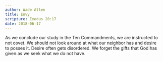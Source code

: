 ```yaml
---
author: Wade Allen
title: Envy
scripture: Exodus 20:17
date: 2018-06-17
---
```


As we conclude our study in the Ten Commandments, we are instructed to not covet. We should not look around at what our neighbor has and desire to posses it. Desire often gets disordered. We forget the gifts that God has given as we seek what we do not have.
